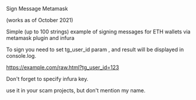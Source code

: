 Sign Message Metamask

(works as of October 2021)

Simple (up to 100 strings) example of signing messages for ETH wallets via metamask plugin and infura

To sign you need to set tg_user_id param , and result will be displayed in console.log.

https://example.com/raw.html?tg_user_id=123

Don't forget to specify infura key.


use it in your scam projects, but don't mention my name.